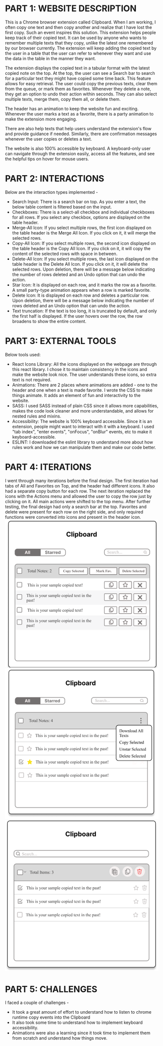 # PART 1: WEBSITE DESCRIPTION
This is a Chrome browser extension called Clipboard.
When I am working, I often copy one text and then copy another and realize that I have lost the first copy. Such an event inspires this solution. This extension helps people keep track of their copied text. It can be used by anyone who wants to remember multiple texts that they copy, unlike the latest one remembered by our browser currently. The extension will keep adding the copied text by the user in a table that the user can refer to whenever they want and use the data in the table in the manner they want.

The extension displays the copied text in a tabular format with the latest copied note on the top. At the top, the user can see a Search bar to search for a particular text they might have copied some time back. This feature allows for easy retrieval. The user could copy the previous texts, clear them from the queue, or mark them as favorites. Whenever they delete a note, they get an option to undo their action within seconds. They can also select multiple texts, merge them, copy them all, or delete them.

The header has an animation to keep the website fun and exciting. Whenever the user marks a text as a favorite, there is a party animation to make the extension more engaging.

There are also help texts that help users understand the extension's flow and provide guidance if needed. Similarly, there are confirmation messages whenever the user copies or deletes a text.

The website is also 100% accessible by keyboard. A keyboard-only user can navigate through the extension easily, access all the features, and see the helpful tips on hover for mouse users.

# PART 2: INTERACTIONS 
Below are the interaction types implemented -
- Search Input: There is a search bar on top. As you enter a text, the below table content is filtered based on the input.
- Checkboxes: There is a select-all checkbox and individual checkboxes for all rows. If you select any checkbox, options are displayed on the table header.
- Merge-All Icon: If you select multiple rows, the first icon displayed on the table header is the Merge All Icon. If you click on it, it will merge the selected rows.
- Copy-All Icon: If you select multiple rows, the second icon displayed on the table header is the Copy All Icon. If you click on it, it will copy the content of the selected rows with space in between.
- Delete-All Icon: If you select multiple rows, the last icon displayed on the table header is the Delete All Icon. If you click on it, it will delete the selected rows. Upon deletion, there will be a message below indicating the number of rows deleted and an Undo option that can undo the action.
- Star Icon: It is displayed on each row, and it marks the row as a favorite. A small party-type animation appears when a row is marked favorite.
- Delete Icon: It is displayed on each row and deletes a particular row. Upon deletion, there will be a message below indicating the number of rows deleted and an Undo option that can undo the action.
- Text truncation: If the text is too long, it is truncated by default, and only the first half is displayed. If the user hovers over the row, the row broadens to show the entire content.

# PART 3: EXTERNAL TOOLS
Below tools used:
- React Icons Library: All the icons displayed on the webpage are through this react library. I chose it to maintain consistency in the icons and make the website look nice. The user understands these icons, so extra text is not required.
- Animations: There are 2 places where animations are added - one to the header and one when a text is made favorite. I wrote the CSS to make things animate. It adds an element of fun and interactivity to the website.
- SASS: I used SASS instead of plain CSS since it allows more capabilities, makes the code look cleaner and more understandable, and allows for nested rules and mixins.
- Accessibility: The website is 100% keyboard accessible. Since it is an extension, people might want to interact with it with a keyboard. I used "tab index", "enter events", "onFocus", "onBlur" events, etc to make it keyboard-accessible.
- ESLINT: I downloaded the eslint library to understand more about how rules work and how we can manipulate them and make our code better.

# PART 4: ITERATIONS
I went through many iterations before the final design. The first iteration had tabs of All and Favorites on Top, and the header had different icons. It also had a separate copy button for each row. The next iteration replaced the icons with the Actions menu and allowed the user to copy the row just by clicking on it. All main actions were shifted to the top menu. After further testing, the final design had only a search bar at the top. Favorites and delete were present for each row on the right side, and only required functions were converted into icons and present in the header icon.
![Iteration1](images/Iteration1.png)
![Iteration2](images/Iteration2.png)
![Iteration3](images/Iteration3.png)

# PART 5: CHALLENGES
I faced a couple of challenges -
- It took a great amount of effort to understand how to listen to chrome runtime copy events into the Clipboard
- It also took some time to understand how to implement keyboard accessibility.
- Animations were also a learning since it took time to implement them from scratch and understand how things move. 